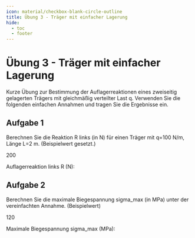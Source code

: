 ```yaml
---
icon: material/checkbox-blank-circle-outline
title: Übung 3 - Träger mit einfacher Lagerung
hide:
  - toc
  - footer
---
```


# Übung 3 - Träger mit einfacher Lagerung

Kurze Übung zur Bestimmung der Auflagerreaktionen eines zweiseitig gelagerten Trägers mit gleichmäßig verteilter Last q. Verwenden Sie die folgenden einfachen Annahmen und tragen Sie die Ergebnisse ein.

## Aufgabe 1

Berechnen Sie die Reaktion R links (in N) für einen Träger mit q=100 N/m, Länge L=2 m. (Beispielwert gesetzt.)

200
<div class="numeric-question" data-answer="200" data-tolerance="2" data-points="2" data-hints="Summe der vertikalen Kräfte muss Null sein|Symmetrie nutzen">
  <p>Auflagerreaktion links R (N):</p>
</div>

## Aufgabe 2

Berechnen Sie die maximale Biegespannung sigma_max (in MPa) unter der vereinfachten Annahme. (Beispielwert)

120
<div class="numeric-question" data-answer="120" data-tolerance="5" data-points="5" data-hints="E-Modul wird nicht benötigt für dieses vereinfachte Beispiel|Nutze bekannte Formeln für Biegung">
  <p>Maximale Biegespannung sigma_max (MPa):</p>
</div>

